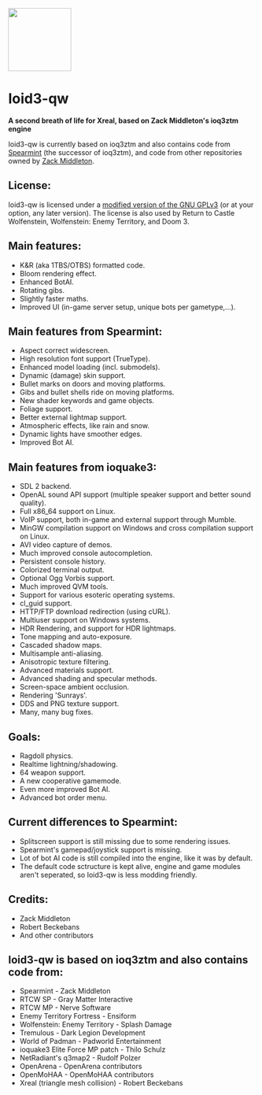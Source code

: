 <img src="https://raw.githubusercontent.com/ioid3-games/ioid3-qw/branches/0.01/misc/quakewars.png" width="128">

# Ioid3-qw

**A second breath of life for Xreal, based on Zack Middleton's ioq3ztm engine**

Ioid3-qw is currently based on ioq3ztm and also contains code from [Spearmint](https://clover.moe/spearmint/) (the successor of ioq3ztm), and code from other repositories owned by [Zack Middleton](https://github.com/zturtleman?tab=repositories).


## License:

Ioid3-qw is licensed under a [modified version of the GNU GPLv3](COPYING.txt#L625) (or at your option, any later version). The license is also used by Return to Castle Wolfenstein, Wolfenstein: Enemy Territory, and Doom 3.


## Main features:

  * K&R (aka 1TBS/OTBS) formatted code.
  * Bloom rendering effect.
  * Enhanced BotAI.
  * Rotating gibs.
  * Slightly faster maths.
  * Improved UI (in-game server setup, unique bots per gametype,...).

## Main features from Spearmint:

  * Aspect correct widescreen.
  * High resolution font support (TrueType).
  * Enhanced model loading (incl. submodels).
  * Dynamic (damage) skin support.
  * Bullet marks on doors and moving platforms.
  * Gibs and bullet shells ride on moving platforms.
  * New shader keywords and game objects.
  * Foliage support.
  * Better external lightmap support.
  * Atmospheric effects, like rain and snow.
  * Dynamic lights have smoother edges.
  * Improved Bot AI.

## Main features from ioquake3:

  * SDL 2 backend.
  * OpenAL sound API support (multiple speaker support and better sound quality).
  * Full x86_64 support on Linux.
  * VoIP support, both in-game and external support through Mumble.
  * MinGW compilation support on Windows and cross compilation support on Linux.
  * AVI video capture of demos.
  * Much improved console autocompletion.
  * Persistent console history.
  * Colorized terminal output.
  * Optional Ogg Vorbis support.
  * Much improved QVM tools.
  * Support for various esoteric operating systems.
  * cl_guid support.
  * HTTP/FTP download redirection (using cURL).
  * Multiuser support on Windows systems.
  * HDR Rendering, and support for HDR lightmaps.
  * Tone mapping and auto-exposure.
  * Cascaded shadow maps.
  * Multisample anti-aliasing.
  * Anisotropic texture filtering.
  * Advanced materials support.
  * Advanced shading and specular methods.
  * Screen-space ambient occlusion.
  * Rendering 'Sunrays'.
  * DDS and PNG texture support.
  * Many, many bug fixes.

## Goals:

  * Ragdoll physics.
  * Realtime lightning/shadowing.
  * 64 weapon support.
  * A new cooperative gamemode.
  * Even more improved Bot AI.
  * Advanced bot order menu.


## Current differences to Spearmint:

  * Splitscreen support is still missing due to some rendering issues.
  * Spearmint's gamepad/joystick support is missing.
  * Lot of bot AI code is still compiled into the engine, like it was by default.
  * The default code sctructure is kept alive, engine and game modules aren't seperated, so Ioid3-qw is less modding friendly.


## Credits:

* Zack Middleton
* Robert Beckebans
* And other contributors


## Ioid3-qw is based on ioq3ztm and also contains code from:

* Spearmint - Zack Middleton
* RTCW SP - Gray Matter Interactive
* RTCW MP - Nerve Software
* Enemy Territory Fortress - Ensiform
* Wolfenstein: Enemy Territory - Splash Damage
* Tremulous - Dark Legion Development
* World of Padman - Padworld Entertainment
* ioquake3 Elite Force MP patch - Thilo Schulz
* NetRadiant's q3map2 - Rudolf Polzer
* OpenArena - OpenArena contributors
* OpenMoHAA - OpenMoHAA contributors
* Xreal (triangle mesh collision) - Robert Beckebans
